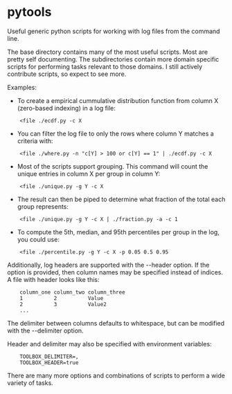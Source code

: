 pytools
=============
Useful generic python scripts for working with log files from the command line.

The base directory contains many of the most useful scripts. Most are pretty self documenting. The subdirectories contain more domain specific scripts for performing tasks relevant to those domains. I still actively contribute scripts, so expect to see more.

Examples:
* To create a empirical cummulative distribution function from column X (zero-based indexing) in a log file:
```
	<file ./ecdf.py -c X
```
* You can filter the log file to only the rows where column Y matches a criteria with:
```
	<file ./where.py -n "c[Y] > 100 or c[Y] == 1" | ./ecdf.py -c X
```
* Most of the scripts support grouping. This command will count the unique entries in column X per group in column Y:
```
	<file ./unique.py -g Y -c X
```
* The result can then be piped to determine what fraction of the total each group represents:
```
	<file ./unique.py -g Y -c X | ./fraction.py -a -c 1
```
* To compute the 5th, median, and 95th percentiles per group in the log, you could use:
```
	<file ./percentile.py -g Y -c X -p 0.05 0.5 0.95
```

Additionally, log headers are supported with the --header option. If the option is provided, then column names may be specified instead of indices.
A file with header looks like this:
```
	column_one column_two column_three
	1          2          Value
	2          3          Value2
	...
```
The delimiter between columns defaults to whitespace, but can be modified with the --delimiter option. 

Header and delimiter may also be specified with environment variables:
```
	TOOLBOX_DELIMITER=,
	TOOLBOX_HEADER=true
```

There are many more options and combinations of scripts to perform a wide variety of tasks.

